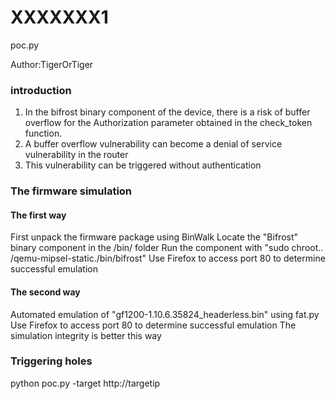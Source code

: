 # XXXXXXX1
poc.py

Author:TigerOrTiger

###  introduction 

1. In the bifrost binary component of the device, there is a risk of buffer overflow for the Authorization parameter obtained in the check_token function.
2. A buffer overflow vulnerability can become a denial of service vulnerability in the router
3. This vulnerability can be triggered without authentication

### The firmware simulation

#### The first way
First unpack the firmware package using BinWalk
Locate the "Bifrost" binary component in the /bin/ folder
Run the component with "sudo chroot.. /qemu-mipsel-static./bin/bifrost"
Use Firefox to access port 80 to determine successful emulation

#### The second way
Automated emulation of "gf1200-1.10.6.35824_headerless.bin" using fat.py
Use Firefox to access port 80 to determine successful emulation
The simulation integrity is better this way

### Triggering holes

python poc.py -target http://targetip
